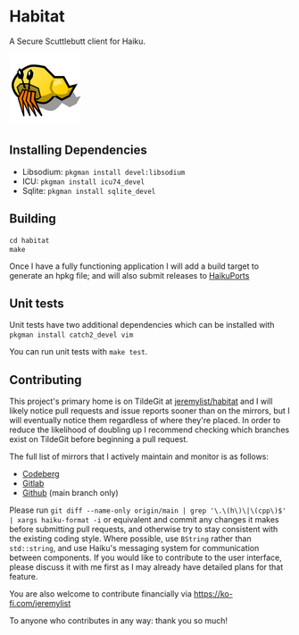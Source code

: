 # Habitat

A Secure Scuttlebutt client for Haiku.

![Habitat icon](./Habitat-icon.svg)

## Installing Dependencies

- Libsodium: `pkgman install devel:libsodium`
- ICU: `pkgman install icu74_devel`
- Sqlite: `pkgman install sqlite_devel`

## Building

```
cd habitat
make
```

Once I have a fully functioning application I will add a build target to
generate an hpkg file; and will also submit releases to
[HaikuPorts](https://github.com/haikuports/haikuports/wiki/)

## Unit tests

Unit tests have two additional dependencies which can be installed with
`pkgman install catch2_devel vim`

You can run unit tests with `make test`.

## Contributing

This project's primary home is on TildeGit at
[jeremylist/habitat](https://tildegit.org/jeremylist/habitat) and I will likely
notice pull requests and issue reports sooner than on the mirrors, but I will
eventually notice them regardless of where they're placed. In order to reduce
the likelihood of doubling up I recommend checking which branches exist on
TildeGit before beginning a pull request.

The full list of mirrors that I actively maintain and monitor is as follows:

- [Codeberg](https://codeberg.org/jeremylist/habitat)
- [Gitlab](https://gitlab.com/quickdudley/habitat)
- [Github](https://github.com/quickdudley/habitat) (main branch only)

Please run `git diff --name-only origin/main | grep '\.\(h\)\|\(cpp\)$' | xargs haiku-format -i`
or equivalent and commit any changes it makes before submitting pull requests, and otherwise
try to stay consistent with the existing coding style. Where possible, use
`BString` rather than `std::string`, and use Haiku's messaging system for
communication between components. If you would like to contribute to the user
interface, please discuss it with me first as I may already have detailed plans
for that feature.

You are also welcome to contribute financially via https://ko-fi.com/jeremylist

To anyone who contributes in any way: thank you so much!
